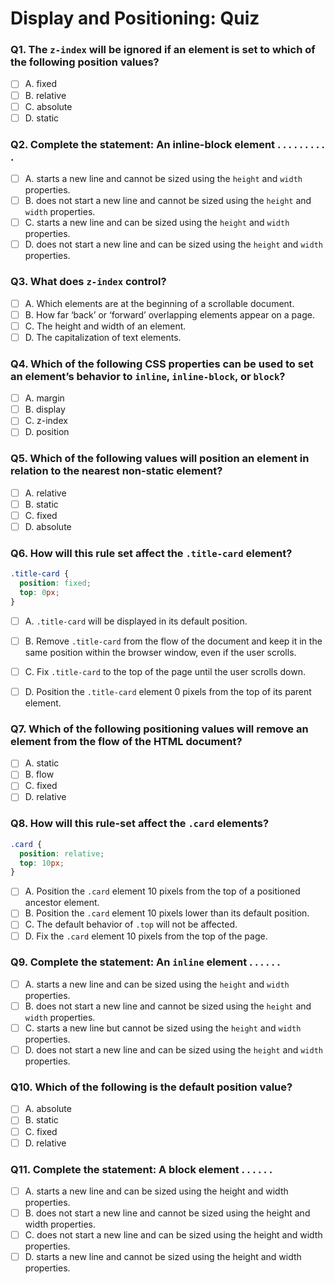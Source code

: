 # Display and Positioning: Quiz

### Q1. The `z-index` will be ignored if an element is set to which of the following position values?

- [ ] A. fixed
- [ ] B. relative
- [ ] C. absolute
- [ ] D. static

### Q2. Complete the statement: An inline-block element . . . . . . . . . .

- [ ] A. starts a new line and cannot be sized using the `height` and `width` properties.
- [ ] B. does not start a new line and cannot be sized using the `height` and `width` properties.
- [ ] C. starts a new line and can be sized using the `height` and `width` properties.
- [ ] D. does not start a new line and can be sized using the `height` and `width` properties.

### Q3. What does `z-index` control?

- [ ] A. Which elements are at the beginning of a scrollable document.
- [ ] B. How far ‘back’ or ‘forward’ overlapping elements appear on a page.
- [ ] C. The height and width of an element.
- [ ] D. The capitalization of text elements.

### Q4. Which of the following CSS properties can be used to set an element’s behavior to `inline`, `inline-block`, or `block`?

- [ ] A. margin
- [ ] B. display
- [ ] C. z-index
- [ ] D. position

### Q5. Which of the following values will position an element in relation to the nearest non-static element?

- [ ] A. relative
- [ ] B. static
- [ ] C. fixed
- [ ] D. absolute

### Q6. How will this rule set affect the `.title-card` element?

```css
.title-card {
  position: fixed;
  top: 0px;
}
```

- [ ] A. `.title-card` will be displayed in its default position.

- [ ] B. Remove `.title-card` from the flow of the document and keep it in the same position within the browser window, even if the user scrolls.
- [ ] C. Fix `.title-card` to the top of the page until the user scrolls down.
- [ ] D. Position the `.title-card` element 0 pixels from the top of its parent element.

### Q7. Which of the following positioning values will remove an element from the flow of the HTML document?

- [ ] A. static
- [ ] B. flow
- [ ] C. fixed
- [ ] D. relative

### Q8. How will this rule-set affect the `.card` elements?

```css
.card {
  position: relative;
  top: 10px;
}
```

- [ ] A. Position the `.card` element 10 pixels from the top of a positioned ancestor element.
- [ ] B. Position the `.card` element 10 pixels lower than its default position.
- [ ] C. The default behavior of `.top` will not be affected.
- [ ] D. Fix the `.card` element 10 pixels from the top of the page.

### Q9. Complete the statement: An `inline` element . . . . . .

- [ ] A. starts a new line and can be sized using the `height` and `width` properties.
- [ ] B. does not start a new line and cannot be sized using the `height` and `width` properties.
- [ ] C. starts a new line but cannot be sized using the `height` and `width` properties.
- [ ] D. does not start a new line and can be sized using the `height` and `width` properties.

### Q10. Which of the following is the default position value?

- [ ] A. absolute
- [ ] B. static
- [ ] C. fixed
- [ ] D. relative

### Q11. Complete the statement: A block element . . . . . .

- [ ] A. starts a new line and can be sized using the height and width properties.
- [ ] B. does not start a new line and cannot be sized using the height and width properties.
- [ ] C. does not start a new line and can be sized using the height and width properties.
- [ ] D. starts a new line and cannot be sized using the height and width properties.

